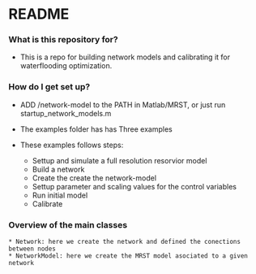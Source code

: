 # README #

### What is this repository for? ###

* This is a repo for building  network models and calibrating it for waterflooding optimization.


### How do I get set up? ###

* ADD /network-model to the PATH in Matlab/MRST, or just run startup_network_models.m

* The examples folder has has Three examples

* These examples follows steps:
    * Settup and simulate a full resolution resorvior model
    * Build a network
    * Create the create the network-model 
    * Settup parameter and scaling values for the control variables
    * Run initial model
    * Calibrate

    
### Overview  of the main classes 
    * Network: here we create the network and defined the conections between nodes
    * NetworkModel: here we create the MRST model asociated to a given network

